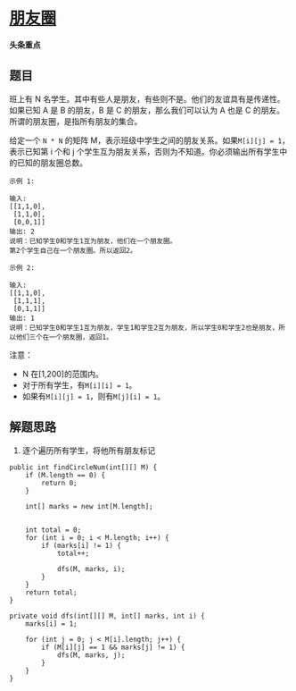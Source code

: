 # [朋友圈](https://leetcode-cn.com/explore/interview/card/bytedance/243/array-and-sorting/1036/)

**头条重点**

## 题目

班上有 N 名学生。其中有些人是朋友，有些则不是。他们的友谊具有是传递性。如果已知 A 是 B 的朋友，B 是 C 的朋友，那么我们可以认为 A 也是 C 的朋友。所谓的朋友圈，是指所有朋友的集合。

给定一个 `N * N` 的矩阵 M，表示班级中学生之间的朋友关系。如果`M[i][j] = 1`，表示已知第 i 个和 j 个学生互为朋友关系，否则为不知道。你必须输出所有学生中的已知的朋友圈总数。

```
示例 1:

输入:
[[1,1,0],
 [1,1,0],
 [0,0,1]]
输出: 2
说明：已知学生0和学生1互为朋友，他们在一个朋友圈。
第2个学生自己在一个朋友圈。所以返回2。
```

```
示例 2:

输入:
[[1,1,0],
 [1,1,1],
 [0,1,1]]
输出: 1
说明：已知学生0和学生1互为朋友，学生1和学生2互为朋友，所以学生0和学生2也是朋友，所以他们三个在一个朋友圈，返回1。
```

注意：

- N 在[1,200]的范围内。
- 对于所有学生，有`M[i][i] = 1`。
- 如果有`M[i][j] = 1`，则有`M[j][i] = 1`。

## 解题思路

  1. 逐个遍历所有学生，将他所有朋友标记

```
public int findCircleNum(int[][] M) {
    if (M.length == 0) {
        return 0;
    }

    int[] marks = new int[M.length];


    int total = 0;
    for (int i = 0; i < M.length; i++) {
        if (marks[i] != 1) {
            total++;

            dfs(M, marks, i);
        }
    }
    return total;
}

private void dfs(int[][] M, int[] marks, int i) {
    marks[i] = 1;

    for (int j = 0; j < M[i].length; j++) {
        if (M[i][j] == 1 && marks[j] != 1) {
            dfs(M, marks, j);
        }
    }
}
```
